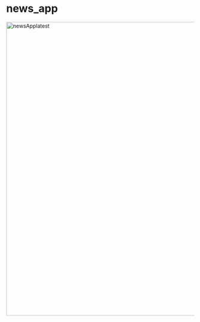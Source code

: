 # news_app

<img width="940" height="788" alt="newsApplatest" src="https://github.com/user-attachments/assets/a07bf0b7-4593-4d01-948f-b994a8d62dbf" />
